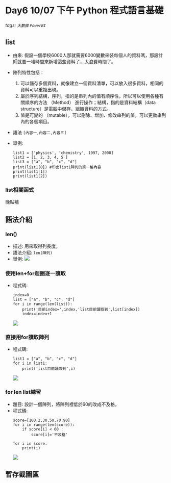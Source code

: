 # Day6 10/07 下午 Python 程式語言基礎
###### tags: `大數據` `PowerBI`

## list
* 由來:
    假設一個學校6000人那就需要6000變數來裝每個人的資料嗎，那設計師就要一堆時間來新增這些資料了，太浪費時間了。
* 陣列特性包括：
    1. 可以儲存多個資料，就像建立一個資料清單，可以放入很多資料，相同的資料可以重複出現。
    2. 屬於序列結構，序列，指的是串列內的值有順序性，所以可以使用各種有關順序的方法 （Method） 進行操作；結構，指的是資料結構（data structure）是電腦中儲存、組織資料的方式。
    3. 值是可變的 （mutable），可以刪除、增加、修改串列的值，可以更動串列內的各個項目。

* 語法
    `[內容一,內容二,內容三]`
* 舉例:
    ```
    list1 = ['physics', 'chemistry', 1997, 2000]
    list2 = [1, 2, 3, 4, 5 ]
    list3 = ["a", "b", "c", "d"]
    print(list1[0]) #印出list1陣列的第一格內容
    print(list1[1])
    print(list1[2])
    ```   
### list相關函式
晚點補
## 語法介紹
### len()
* 描述:
    用來取得列長度。
* 語法介紹: 
    `len(陣列)`
* 舉例:
    ![](https://i.imgur.com/cTuJa7o.gif)
### 使用len+for迴圈逐一讀取
* 程式碼:
    ```
    index=0
    list = ["a", "b", "c", "d"]
    for i in range(len(list)):
        print('目前index=',index,'list目前讀取到',list[index])
        index=index+1
    ```
    ![](https://i.imgur.com/FeQKZYj.gif)
### 直接用for讀取陣列
* 程式碼:
    ```
    list1 = ["a", "b", "c", "d"]
    for i in list1:
        print('list目前讀取到',i)

    ```
    ![](https://i.imgur.com/BZwpBrE.gif)
### for len list練習
* 題目:
    設計一個陣列，將陣列裡低於60的改成不及格。
* 程式碼:
    ```
    score=[100,2,30,50,70,90]
    for i in range(len(score)):
        if score[i] < 60 :
            score[i]='不及格'

    for i in score:
        print(i)
    ```
    ![](https://i.imgur.com/a6WnjEj.gif)


## 暫存截圖區